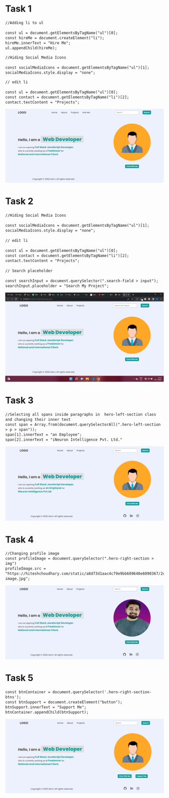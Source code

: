 # Task 1
```
//Adding li to ul

const ul = document.getElementsByTagName("ul")[0];
const hireMe = document.createElement("li");
hireMe.innerText = "Hire Me";
ul.appendChild(hireMe);
```
```
//Hiding Social Media Icons

const socialMediaIcons = document.getElementsByTagName("ul")[1];
socialMediaIcons.style.display = "none";
```
```
// edit li
 
const ul = document.getElementsByTagName("ul")[0];
const contact = document.getElementsByTagName("li")[2];
contact.textContent = "Projects";
```

![Task1 Output](./task1Output.png)


# Task 2
```
//Hiding Social Media Icons

const socialMediaIcons = document.getElementsByTagName("ul")[1];
socialMediaIcons.style.display = "none";

// edit li
 
const ul = document.getElementsByTagName("ul")[0];
const contact = document.getElementsByTagName("li")[2];
contact.textContent = "Projects";

// Search placeholder

const searchInput = document.querySelector(".search-field > input");
searchInput.placeholder = "Search My Project";
```
![Task2 Output](./task2Output.png)

# Task 3
```
//Selecting all spans inside paragraphs in  hero-left-section class and changing their inner text
const span = Array.from(document.querySelectorAll(".hero-left-section > p > span"));
span[1].innerText = "an Employee";
span[2].innerText = "iNeuron Intelligence Pvt. Ltd."
```
![Task 3 Output](./task3Output.png)

# Task 4

```
//Changing profile image
const profileImage = document.querySelector(".hero-right-section > img")
profileImage.src = "https://hiteshchoudhary.com/static/a8d73d1aac4c79e9bb689640e6090367/2eaab/person-image.jpg";
```
![Task 4 Output](./task4Output.png)

# Task 5

```
const btnContainer = document.querySelector('.hero-right-section-btns');
const btnSupport = document.createElement("button");
btnSupport.innerText = "Support Me";
btnContainer.appendChild(btnSupport);
```
![Task 5 Output](./task5Output.png)
